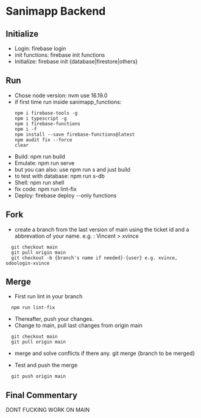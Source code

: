 # Sanimapp Backend

## Initialize

- Login: firebase login
- init functions: firebase init functions
- Initialize: firebase init {database|firestore|others}

## Run

- Chose node version: nvm use 16.19.0
- if first time run inside sanimapp_functions: 
  ```
  npm i firebase-tools -g
  npm i typescript -g
  npm i firebase-functions
  npm i -f
  npm install --save firebase-functions@latest
  npm audit fix --force
  clear
  ```  
- Build: npm run build
- Emulate: npm run serve
- but you can also: use npm run s  and just build
- to test with database: npm run s-db
- Shell: npm run shell
- fix code: npm run lint-fix
- Deploy: firebase deploy --only functions


## Fork
- create a branch from the last version of main using the ticket id and a abbrevation of your name. e.g. : Vincent > xvince
```
  git checkout main
  git pull origin main 
  git checkout -b {branch's name if needed}-{user} e.g. xvince, odoologin-xvince
```

## Merge
- First run lint in your branch
```
  npm run lint-fix
```
- Thereafter, push your changes. 
- Change to main, pull last changes from origin main
```
  git checkout main
  git pull origin main 
```
- merge and solve conflicts if there any. git merge {branch to be merged}

- Test and push the merge
```
  git push origin main 
```

## Final Commentary

DONT FUCKING WORK ON MAIN 

